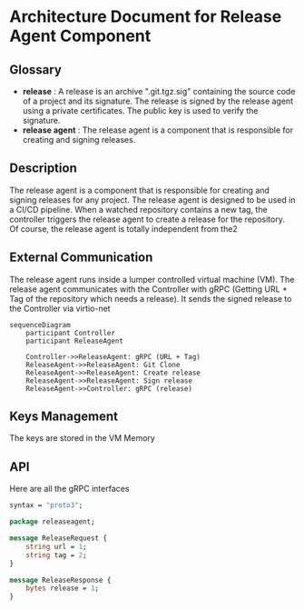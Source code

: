 # Architecture Document for Release Agent Component

## Glossary

- **release** : A release is an archive ".git.tgz.sig" containing the source code of a project and its signature. The release is signed by the release agent using a private certificates. The public key is used to verify the signature.
- **release agent** : The release agent is a component that is responsible for creating and signing releases.


## Description

The release agent is a component that is responsible for creating and signing releases for any project. The release agent is designed to be used in a CI/CD pipeline.
When a watched repository contains a new tag, the controller triggers the release agent to create a release for the repository. Of course, the release agent is totally independent from the2

## External Communication

The release agent runs inside a lumper controlled virtual machine (VM).
The release agent communicates with the Controller with gRPC (Getting URL + Tag of the repository which needs a release).
It sends the signed release to the Controller via virtio-net

```mermaid
sequenceDiagram
    participant Controller
    participant ReleaseAgent

    Controller->>ReleaseAgent: gRPC (URL + Tag)
    ReleaseAgent->>ReleaseAgent: Git Clone
    ReleaseAgent->>ReleaseAgent: Create release
    ReleaseAgent->>ReleaseAgent: Sign release
    ReleaseAgent->>Controller: gRPC (release)
```

## Keys Management

The keys are stored in the VM Memory

## API

Here are all the gRPC interfaces
```protobuf
syntax = "proto3";

package releaseagent;

message ReleaseRequest {
    string url = 1;
    string tag = 2;
}

message ReleaseResponse {
    bytes release = 1;
}
```
